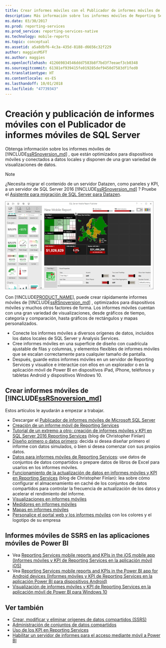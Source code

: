 ```yaml
---
title: Crear informes móviles con el Publicador de informes móviles de SQL Server | Microsoft Docs
description: Más información sobre los informes móviles de Reporting Services para dispositivos móviles, conectados a datos locales, con una gran variedad de visualizaciones de datos.
ms.date: 03/30/2017
ms.prod: reporting-services
ms.prod_service: reporting-services-native
ms.technology: mobile-reports
ms.topic: conceptual
ms.assetid: a5a8dbf6-4c3a-435d-8188-d6656c32f229
author: maggiesMSFT
ms.author: maggies
ms.openlocfilehash: 412669834546ddd7583b8f7bd3f7eeaef3cb0348
ms.sourcegitcommit: 61381ef939415fe019285def9450d7583df1fed0
ms.translationtype: HT
ms.contentlocale: es-ES
ms.lasthandoff: 10/01/2018
ms.locfileid: "47739343"
---
```

# <a name="create-mobile-reports-with-sql-server-mobile-report-publisher"></a>Creación y publicación de informes móviles con el Publicador de informes móviles de SQL Server
Obtenga información sobre los informes móviles de [!INCLUDE[ssRSnoversion_md](../../includes/ssrsnoversion-md.md)] , que están optimizados para dispositivos móviles y conectados a datos locales y disponen de una gran variedad de visualizaciones de datos. 

>[!NOTE]
>  ¿Necesita migrar el contenido de un servidor Datazen, como paneles y KPI, a un servidor de SQL Server 2016 [!INCLUDE[ssRSnoversion_md](../../includes/ssrsnoversion-md.md)] ? Pruebe el [Asistente para migración de SQL Server para Datazen](https://www.microsoft.com/en-us/download/details.aspx?id=53128). 
 
![SS_MRP_LayoutTabSm](../../reporting-services/media/ss-mrp-layouttabsm.png)  

Con [!INCLUDE[PRODUCT_NAME](../../includes/ss-mobilereptpub-long.md)], puede crear rápidamente informes móviles de [!INCLUDE[ssRSnoversion_md](../../includes/ssrsnoversion-md.md)] , optimizados para dispositivos móviles y muchos otros factores de forma. Los informes móviles cuentan con una gran variedad de visualizaciones, desde gráficos de tiempo, categoría y comparación, hasta gráficos de rectángulos y mapas personalizados. 

* Conecte los informes móviles a diversos orígenes de datos, incluidos los datos locales de SQL Server y Analysis Services. 
* Cree informes móviles en una superficie de diseño con cuadrícula ajustable de filas y columnas, y elementos flexibles de informes móviles que se escalan correctamente para cualquier tamaño de pantalla. 
* Después, guarde estos informes móviles en un servidor de Reporting Services y visualice e interactúe con ellos en un explorador o en la aplicación móvil de Power BI en dispositivos iPad, iPhone, teléfonos y tabletas Android y dispositivos Windows 10.
  
## <a name="create-includessrsnoversionmdincludesssrsnoversion-mdmd--mobile-reports"></a>Crear informes móviles de [!INCLUDE[ssRSnoversion_md](../../includes/ssrsnoversion-md.md)]  
  
Estos artículos le ayudarán a empezar a trabajar.
-  Descargar el [Publicador de informes móviles de Microsoft SQL Server](http://go.microsoft.com/fwlink/?LinkID=733527)  
-  [Creación de un informe móvil de Reporting Services](../../reporting-services/mobile-reports/create-a-reporting-services-mobile-report.md)  
-  [Tutorial de un extremo a otro: creación de informes móviles y KPI en SQL Server 2016 Reporting Services](http://christopherfinlan.com/2015/12/21/how-to-create-mobile-reports-and-kpis-in-sql-server-reporting-services-2016-an-end-to-end-walkthrough/) (blog de Christopher Finlan)  
- [Diseño primero o datos primero](../../reporting-services/mobile-reports/design-first-or-data-first-when-creating-in-reporting-services-mobile-reports.md): decida si desea diseñar primero el informe con datos simulados, o bien si desea comenzar con sus propios datos.  
- [Datos para informes móviles de Reporting Services](../../reporting-services/mobile-reports/data-for-reporting-services-mobile-reports.md): use datos de conjuntos de datos compartidos o prepare datos de libros de Excel para usarlos en los informes móviles.
- [Funcionamiento de la actualización de datos en informes móviles y KPI en Reporting Services](http://christopherfinlan.com/2016/02/10/so-refreshinghow-data-refresh-works-with-mobile-reports-and-kpis-in-reporting-services/) (blog de Christopher Finlan): lea sobre cómo configurar el almacenamiento en caché de los conjuntos de datos compartidos para controlar la frecuencia de actualización de los datos y acelerar el rendimiento del informe.
- [Visualizaciones en informes móviles](../../reporting-services/mobile-reports/add-visualizations-to-reporting-services-mobile-reports.md)
- [Medidores en informes móviles](../../reporting-services/mobile-reports/add-gauges-to-mobile-reports-reporting-services.md)
- [Mapas en informes móviles](../../reporting-services/mobile-reports/maps-in-reporting-services-mobile-reports.md)
- [Personalice el portal web y los informes móviles](../../reporting-services/branding-the-web-portal.md) con los colores y el logotipo de su empresa
  
## <a name="ssrs-mobile-reports-in-the-power-bi-mobile-apps"></a>Informes móviles de SSRS en las aplicaciones móviles de Power BI

-  Vea [Reporting Services mobile reports and KPIs in the iOS mobile app (Informes móviles y KPI de Reporting Services en la aplicación móvil iOS)](https://powerbi.microsoft.com/documentation/powerbi-mobile-iphone-kpis-mobile-reports)
-  Vea [Reporting Services mobile reports and KPIs in the Power BI app for Android devices (Informes móviles y KPI de Reporting Services en la aplicación Power BI para dispositivos Android)](https://powerbi.microsoft.com/documentation/powerbi-mobile-android-kpis-mobile-reports)
-  [Visualización de informes móviles y KPI de Reporting Services en la aplicación móvil de Power BI para Windows 10](https://powerbi.microsoft.com/documentation/powerbi-mobile-win10-kpis-mobile-reports/)    

## <a name="see-also"></a>Ver también  
  
-   [Crear, modificar y eliminar orígenes de datos compartidos (SSRS)](../../reporting-services/report-data/create-modify-and-delete-shared-data-sources-ssrs.md)  
-   [Administración de conjuntos de datos compartidos](../../reporting-services/report-data/manage-shared-datasets.md)  
-  [Uso de los KPI en Reporting Services](../../reporting-services/working-with-kpis-in-reporting-services.md)  
- [Habilitar un servidor de informes para el acceso mediante móvil a Power BI](../../reporting-services/report-server/enable-a-report-server-for-power-bi-mobile-access.md)  

  
  


